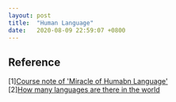 ```yaml
---
layout: post
title:  "Human Language"
date:   2020-08-09 22:59:07 +0800
---
```


## Reference

[1][Course note of 'Miracle of Humabn Language'](https://www.notion.so/bobzeng/Coursera-Miracle-of-Human-Language-13757e45a4a64e82a2236c040b0b3d91) <br>
[2][How many languages are there in the world](https://www.linguisticsociety.org/content/how-many-languages-are-there-world)